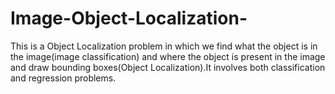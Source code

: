 # Image-Object-Localization-
This is a Object Localization problem in which we find what the object is in the image(image classification) and where the object is present in the image and draw bounding boxes(Object Localization).It involves both classification and regression problems.
